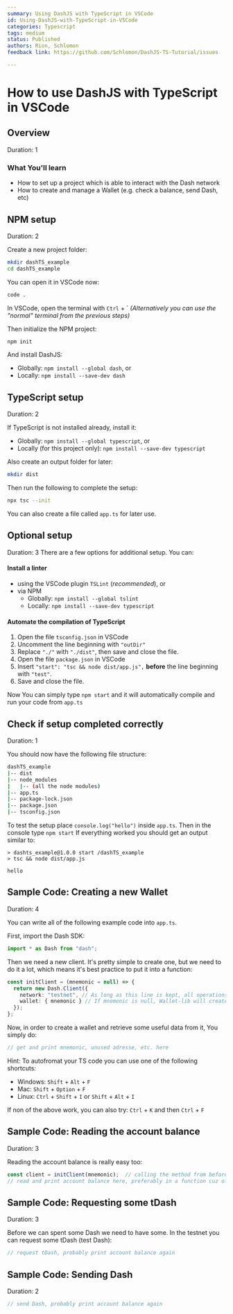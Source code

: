 ```yaml
---
summary: Using DashJS with TypeScript in VSCode
id: Using-DashJS-with-TypeScript-in-VSCode
categories: Typescript
tags: medium
status: Published
authors: Rion, Schlomon
feedback link: https://github.com/Schlomon/DashJS-TS-Tutorial/issues

---
```



# How to use DashJS with TypeScript in VSCode

<!-- ------------------------ -->
## Overview

Duration: 1

### What You'll learn

* How to set up a project which is able to interact with the Dash network
* How to create and manage a Wallet (e.g. check a balance, send Dash, etc)

<!-- ------------------------ -->
## NPM setup

Duration: 2

Create a new project folder:

```sh
mkdir dashTS_example
cd dashTS_example
```

You can open it in VSCode now:

```sh
code .
```

In VSCode, open the terminal with `Ctrl` + `
*(Alternatively you can use the "normal" terminal from the previous steps)*

Then initialize the NPM project:

```sh
npm init
```

And install DashJS:

* Globally: `npm install --global dash`, or
* Locally: `npm install --save-dev dash`

<!-- ------------------------ -->
## TypeScript setup

Duration: 2

If TypeScript is not installed already, install it:

* Globally: `npm install --global typescript`, or
* Locally (for this project only): `npm install --save-dev typescript`

Also create an output folder for later:

```sh
mkdir dist
```

Then run the following to complete the setup:

```sh
npx tsc --init
```

You can also create a file called `app.ts` for later use.

<!-- ------------------------ -->
## Optional setup

Duration: 3
There are a few options for additional setup. You can:

#### Install a linter

* using the VSCode plugin `TSLint` (*recommended*), or
* via NPM
  * Globally: `npm install --global tslint`
  * Locally: `npm install --save-dev typescript`

#### Automate the compilation of TypeScript

1. Open the file `tsconfig.json` in VSCode
2. Uncomment the line beginning with `"outDir"`
3. Replace `"./"` with `"./dist"`, then save and close the file.
4. Open the file `package.json` in VSCode
5. Insert `"start": "tsc && node dist/app.js",` **before** the line beginning with `"test"`.
6. Save and close the file.

Now You can simply type `npm start` and it will automatically compile and run your code from `app.ts`

<!-- ------------------------ -->
## Check if setup completed correctly

Duration: 1

You should now have the following file structure:

```sh
dashTS_example
|-- dist
|-- node_modules
|   |-- (all the node modules)
|-- app.ts
|-- package-lock.json
|-- package.json
|-- tsconfig.json
```

To test the setup place `console.log("hello")` inside `app.ts`.
Then in the console type `npm start`
If everything worked you should get an output similar to:

```text
> dashts_example@1.0.0 start /dashTS_example
> tsc && node dist/app.js

hello
```

<!-- ------------------------ -->
## Sample Code: Creating a new Wallet

Duration: 4

You can write all of the following example code into `app.ts`.

First, import the Dash SDK:

```typescript
import * as Dash from "dash";
```

Then we need a new client. It's pretty simple to create one, but we need to do it a lot, which means it's best practice to put it into a function:

```typescript
const initClient = (mnemonic = null) => {
  return new Dash.Client({
    network: "testnet", // As long as this line is kept, all operations will only be on the testnet
    wallet: { mnemonic } // If mnemonic is null, Wallet-lib will create new mnemonic
  });
};
```

Now, in order to create a wallet and retrieve some useful data from it, You simply do:

```typescript
// get and print mnemonic, unused adresse, etc. here
```

Hint: To autofromat your TS code you can use one of the following shortcuts:

* Windows: `Shift` + `Alt` + `F`
* Mac: `Shift` + `Option` + `F`
* Linux: `Ctrl` + `Shift` + `I` or `Shift` + `Alt` + `I`

If non of the above work, you can also try:
`Ctrl` + `K` and then `Ctrl` + `F`

<!-- ------------------------ -->
## Sample Code: Reading the account balance

Duration: 3

Reading the account balance is really easy too:

```typescript
const client = initClient(mnemonic);  // calling the method from before
// read and print account balance here, preferably in a function cuz of the next two steps
```

<!-- ------------------------ -->
## Sample Code: Requesting some tDash

Duration: 3

Before we can spent some Dash we need to have some. In the testnet you can request some tDash (test Dash):

```typescript
// request tDash, probably print account balance again
```

<!-- ------------------------ -->
## Sample Code: Sending Dash

Duration: 2

```typescript
// send Dash, probably print account balance again
```

